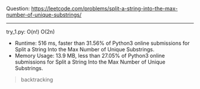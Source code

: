 Question: https://leetcode.com/problems/split-a-string-into-the-max-number-of-unique-substrings/

---

try_1.py: O(n!) O(2n)

* Runtime: 516 ms, faster than 31.56% of Python3 online submissions for Split a String Into the Max Number of Unique Substrings.
* Memory Usage: 13.9 MB, less than 27.05% of Python3 online submissions for Split a String Into the Max Number of Unique Substrings.

> backtracking
